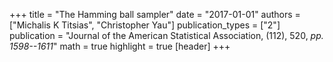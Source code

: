 +++
title = "The Hamming ball sampler"
date = "2017-01-01"
authors = ["Michalis K Titsias", "Christopher Yau"]
publication_types = ["2"]
publication = "Journal of the American Statistical Association, (112), 520, _pp. 1598--1611_"
math = true
highlight = true
[header]
+++
